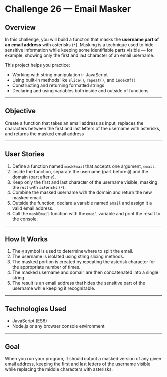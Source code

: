 # Challenge 26 — Email Masker

## Overview

In this challenge, you will build a function that masks the **username part of an email address** with asterisks (`*`).
Masking is a technique used to hide sensitive information while keeping some identifiable parts visible — for example, showing only the first and last character of an email username.

This project helps you practice:

* Working with string manipulation in JavaScript
* Using built-in methods like `slice()`, `repeat()`, and `indexOf()`
* Constructing and returning formatted strings
* Declaring and using variables both inside and outside of functions

---

## Objective

Create a function that takes an email address as input, replaces the characters between the first and last letters of the username with asterisks, and returns the masked email address.

---

## User Stories

1. Define a function named `maskEmail` that accepts one argument, `email`.
2. Inside the function, separate the username (part before `@`) and the domain (part after `@`).
3. Keep only the first and last character of the username visible, masking the rest with asterisks (`*`).
4. Combine the masked username with the domain and return the new masked email.
5. Outside the function, declare a variable named `email` and assign it a valid email address.
6. Call the `maskEmail` function with the `email` variable and print the result to the console.

---

## How It Works

1. The `@` symbol is used to determine where to split the email.
2. The username is isolated using string slicing methods.
3. The masked portion is created by repeating the asterisk character for the appropriate number of times.
4. The masked username and domain are then concatenated into a single string.
5. The result is an email address that hides the sensitive part of the username while keeping it recognizable.

---

## Technologies Used

* JavaScript (ES6)
* Node.js or any browser console environment

---

## Goal

When you run your program, it should output a masked version of any given email address, keeping the first and last letters of the username visible while replacing the middle characters with asterisks.
